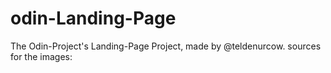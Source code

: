 # odin-Landing-Page
The Odin-Project's Landing-Page Project, made by @teldenurcow.
sources for the images: 
